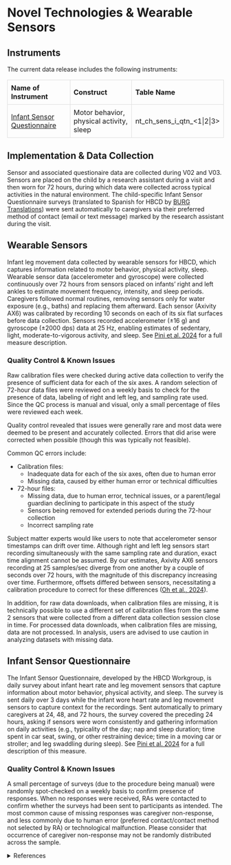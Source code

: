 # Novel Technologies & Wearable Sensors

## Instruments
The current data release includes the following instruments:

<table style="width: 100%; border-collapse: collapse; table-layout: fixed;">
  <thead>
    <tr>
      <th style="border: 1px solid #ddd; padding: 8px; text-align: left;">Name of Instrument</th>
      <th style="border: 1px solid #ddd; padding: 8px; text-align: left;">Construct</th>
      <th style="border: 1px solid #ddd; padding: 8px; text-align: left;">Table Name</th>
    </tr>
  </thead>
<tbody>
	<tr>
		<td style="border: 1px solid #ddd; padding: 8px; word-wrap: break-word; white-space: normal;"><a href="#infant-sensor-questionnaire">Infant Sensor Questionnaire</a></td>
		<td style="border: 1px solid #ddd; padding: 8px; word-wrap: break-word; white-space: normal;">Motor behavior, physical activity, sleep</td>
		<td style="border: 1px solid #ddd; padding: 8px; word-wrap: break-word; white-space: normal;">nt_ch_sens_i_qtn_<1|2|3></td>
	</tr>
</tbody>
</table>

## Implementation & Data Collection
Sensor and associated questionaire data are collected during V02 and V03. Sensors are placed on the child by a research assistant during a visit and then worn for 72 hours, during which data were collected across typical activities in the natural environment.
The child-specific Infant Sensor Questionnaire surveys (translated to Spanish for HBCD by [BURG Translations](https://burgtranslations.com/our-services/)) were sent automatically to caregivers via their preferred method of contact (email or text message) marked by the research assistant during the visit.

## Wearable Sensors
Infant leg movement data collected by wearable sensors for HBCD, which captures information related to motor behavior, physical activity, sleep. Wearable sensor data (accelerometer and gyroscope) were collected continuously over 72 hours from sensors placed on infants’ right and left ankles to estimate movement frequency, intensity, and sleep periods. Caregivers followed normal routines, removing sensors only for water exposure (e.g., baths) and replacing them afterward. Each sensor (Axivity AX6) was calibrated by recording 10 seconds on each of its six flat surfaces before data collection. Sensors recorded accelerometer (±16 g) and gyroscope (±2000 dps) data at 25 Hz, enabling estimates of sedentary, light, moderate-to-vigorous activity, and sleep. See [Pini et al. 2024](https://doi.org/10.1016/j.dcn.2024.101446) for a full measure description.

### Quality Control & Known Issues  
Raw calibration files were checked during active data collection to verify the presence of sufficient data for each of the six axes. A random selection of 72-hour data files were reviewed on a weekly basis to check for the presence of data, labeling of right and left leg, and sampling rate used. Since the QC process is manual and visual, only a small percentage of files were reviewed each week.

Quality control revealed that issues were generally rare and most data were deemed to be present and accurately collected. Errors that did arise were corrected when possible (though this was typically not feasible). 

<p>
<summary>Common QC errors include:</summary>
<ul>
    <li>Calibration files:
        <ul>
            <li>Inadequate data for each of the six axes, often due to human error</li>
            <li>Missing data, caused by either human error or technical difficulties</li>
        </ul>
    </li>
    <li>72-hour files:
    <ul>
        <li>Missing data, due to human error, technical issues, or a parent/legal guardian declining to participate in this aspect of the study</li>
        <li>Sensors being removed for extended periods during the 72-hour collection</li>
        <li>Incorrect sampling rate</li>
    </ul>
</ul>
</p>

Subject matter experts would like users to note that accelerometer sensor timestamps can drift over time. Although right and left leg sensors start recording simultaneously with the same sampling rate and duration, exact time alignment cannot be assumed. By our estimates, Axivity AX6 sensors recording at 25 samples/sec diverge from one another by a couple of seconds over 72 hours, with the magnitude of this discrepancy increasing over time. Furthermore, offsets differed between sensors, necessitating a calibration procedure to correct for these differences ([Oh et al., 2024](https://doi.org/10.3390/s24175736)).

In addition, for raw data downloads, when calibration files are missing, it is technically possible to use a different set of calibration files from the same 2 sensors that were collected from a different data collection session close in time. For processed data downloads, when calibration files are missing, data are not processed. In analysis, users are advised to use caution in analyzing datasets with missing data.

## Infant Sensor Questionnaire
The Infant Sensor Questionnaire, developed by the HBCD Workgroup, is daily survey about infant heart rate and leg movement sensors that capture information about motor behavior, physical activity, and sleep. The survey is sent daily over 3 days while the infant wore heart rate and leg movement sensors to capture context for the recordings. Sent automatically to primary caregivers at 24, 48, and 72 hours, the survey covered the preceding 24 hours, asking if sensors were worn consistently and gathering information on daily activities (e.g., typicality of the day; nap and sleep duration; time spent in car seat, swing, or other restraining device; time in a moving car or stroller; and leg swaddling during sleep). See [Pini et al. 2024](https://doi.org/10.1016/j.dcn.2024.101446) for a full description of this measure. 

### Quality Control & Known Issues 
A small percentage of surveys (due to the procedure being manual) were randomly spot-checked on a weekly basis to confirm presence of responses. When no responses were received, RAs were contacted to confirm whether the surveys had been sent to participants as intended. The most common cause of missing responses was caregiver non-response, and less commonly due to human error (preferred contact/contact method not selected by RA) or technological malfunction. Please consider that occurrence of caregiver non-response may not be randomly distributed across the sample.


<details class="collapsible references">
  <summary class="references">References</summary>
 <ul>
<p>Ghazi, M. A., Zhou, J., Havens, K. L., &amp; Smith, B. A. (2024). Accelerometer thresholds for estimating physical activity intensity levels in infants: A preliminary study. <em>Sensors</em> (Basel, Switzerland), 24(14), 4436. <a href="https://doi.org/10.3390/s24144436">https://doi.org/10.3390/s24144436</a></p>
<p>Jeung, S., Cockx, H., Appelhoff, S., Berg, T., Gramann, K., Grothkopp, S., Warmerdam, E., Hansen, C., Oostenveld, R., BIDS Maintainers, &amp; Welzel, J. (2024). Motion-BIDS: an extension to the brain imaging data structure to organize motion data for reproducible research. <em>Scientific Data</em>, 11(1), 716. <a href="https://doi.org/10.1038/s41597-024-03559-8">https://doi.org/10.1038/s41597-024-03559-8</a></p>
<p>Oh, J., Loeb, G. E., &amp; Smith, B. A. (2024). The utility of calibrating wearable sensors before quantifying infant leg movements. <em>Sensors</em> (Basel, Switzerland), 24(17), 5736. <a href="https://doi.org/10.3390/s24175736">https://doi.org/10.3390/s24175736</a></p>
<p>Oh, J., Ordoñez, E. L. T., Velasquez, E., Mejía, M., Del Pilar Grazioso, M., Rohloff, P., &amp; Smith, B. A. (2024). Associating neuromotor outcomes at 12 months with wearable sensor measures collected during early infancy in rural Guatemala. <em>Gait &amp; Posture</em>, 113, 477–489. <a href="https://doi.org/10.1016/j.gaitpost.2024.08.005">https://doi.org/10.1016/j.gaitpost.2024.08.005</a></p>
<p>Pini, N., Fifer, W. P., Oh, J., Nebeker, C., Croff, J. M., Smith, B. A., &amp; Novel Technology/Wearable Sensors Working Group. (2024). Remote data collection of infant activity and sleep patterns via wearable sensors in the HEALthy Brain and Child Development Study (HBCD). <em>Developmental Cognitive Neuroscience</em>, 69(101446), 101446. <a href="https://doi.org/10.1016/j.dcn.2024.101446">https://doi.org/10.1016/j.dcn.2024.101446</a></p>
<p>Smith, B. A., Trujillo-Priego, I. A., Lane, C. J., Finley, J. M., &amp; Horak, F. B. (2015). Daily quantity of infant leg movement: Wearable sensor algorithm and relationship to walking onset. <em>Sensors</em> (Basel, Switzerland), 15(8), 19006–19020. <a href="https://doi.org/10.3390/s150819006">https://doi.org/10.3390/s150819006</a></p>
<p>Trujillo-Priego, I. A., &amp; Smith, B. A. (2017). Kinematic characteristics of infant leg movements produced across a full day. <em>Journal of Rehabilitation and Assistive Technologies Engineering</em>, 4, 205566831771746. <a href="https://doi.org/10.1177/2055668317717461">https://doi.org/10.1177/2055668317717461</a></p>
<p>Trujillo-Priego, I. A., Zhou, J., Werner, I. F., Deng, W., &amp; Smith, B. A. (2020). Infant leg activity intensity before and after naps. <em>Journal for the Measurement of Physical Behaviour</em>, 3(2), 157–163.<a href="https://doi.org/10.1123/jmpb.2019-0011">https://doi.org/10.1123/jmpb.2019-0011</a></p>
</ul>
</details>
<br>

